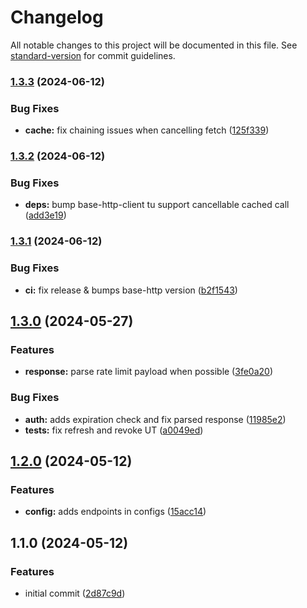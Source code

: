 # Changelog

All notable changes to this project will be documented in this file. See [standard-version](https://github.com/conventional-changelog/standard-version) for commit guidelines.

### [1.3.3](https://github.com/dvcol/trakt-http-client/compare/v1.3.2...v1.3.3) (2024-06-12)


### Bug Fixes

* **cache:** fix chaining issues when cancelling fetch ([125f339](https://github.com/dvcol/trakt-http-client/commit/125f339f6e8614535c4f39cd6b88ece1ad0ccde2))

### [1.3.2](https://github.com/dvcol/trakt-http-client/compare/v1.3.1...v1.3.2) (2024-06-12)


### Bug Fixes

* **deps:** bump base-http-client tu support cancellable cached call ([add3e19](https://github.com/dvcol/trakt-http-client/commit/add3e19a590cf28782b1c5dbadd5525ff81b65f9))

### [1.3.1](https://github.com/dvcol/trakt-http-client/compare/v1.3.0...v1.3.1) (2024-06-12)


### Bug Fixes

* **ci:** fix release & bumps base-http version ([b2f1543](https://github.com/dvcol/trakt-http-client/commit/b2f1543367ef00d1781f1bdbe15cd33aa3dc3be6))

## [1.3.0](https://github.com/dvcol/trakt-http-client/compare/v1.2.0...v1.3.0) (2024-05-27)


### Features

* **response:** parse rate limit payload when possible ([3fe0a20](https://github.com/dvcol/trakt-http-client/commit/3fe0a20fcd5b8487c94ad2d07759aeb8a20ad6cc))


### Bug Fixes

* **auth:** adds expiration check and fix parsed response ([11985e2](https://github.com/dvcol/trakt-http-client/commit/11985e2060291fe0c57c785079bf1af3cc9eaef5))
* **tests:** fix refresh and revoke UT ([a0049ed](https://github.com/dvcol/trakt-http-client/commit/a0049ed1e2111b9bd60982871690fbc4b6c7cd4e))

## [1.2.0](https://github.com/dvcol/trakt-http-client/compare/v1.1.0...v1.2.0) (2024-05-12)


### Features

* **config:** adds endpoints in configs ([15acc14](https://github.com/dvcol/trakt-http-client/commit/15acc14534e989cdc41f39431e8ad13b0cdd21ff))

## 1.1.0 (2024-05-12)


### Features

* initial commit ([2d87c9d](https://github.com/dvcol/trakt-http-client/commit/2d87c9d67241d63f62fa19a902c83cce688154d4))
